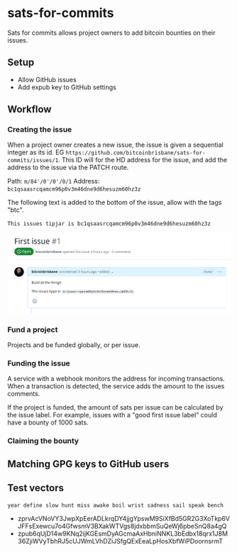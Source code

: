 # sats-for-commits
Sats for commits allows project owners to add bitcoin bounties on their issues.

## Setup

* Allow GitHub issues
* Add expub key to GitHub settings

## Workflow

### Creating the issue

When a project owner creates a new issue, the issue is given a sequential integer as its id.  EG `https://github.com/bitcoinbrisbane/sats-for-commits/issues/1`.  This ID will for the HD address for the issue, and add the address to the issue via the PATCH route.

Path: `m/84'/0'/0'/0/1`
Address: `bc1qsaasrcqamcm96p0v3m46dne9d6hesuzm60hz3z`

The following text is added to the bottom of the issue, allow with the tags "btc".

```text
This issues tipjar is bc1qsaasrcqamcm96p0v3m46dne9d6hesuzm60hz3z
```
![Example of issue #1](image.png)

### Fund a project

Projects and be funded globally, or per issue.

### Funding the issue

A service with a webhook monitors the address for incoming transactions.  When a transaction is detected, the service adds the amount to the issues comments.

If the project is funded, the amount of sats per issue can be calculated by the issue label.  For example, issues with a "good first issue label" could have a bounty of 1000 sats.


### Claiming the bounty


## Matching GPG keys to GitHub users

## Test vectors

`year define slow hunt miss awake boil wrist sadness sail speak bench`

* zprvAcVNoVY3JwpXpEerADLkrqDY4jjgYpswM9SiXfBd5GR2G3XoTkp6VJFFsExewcu7o4GfwsmV3BXakWTVgs8jdxbbmSuQeWj6pbeSnQ8a4gQ
* zpub6qUjD14w9KNq2ijKGEsmDyAGcmaAxHbniNNKL3bEdbx18qrx1J8M36ZjiWVyTbhRJ5cUJWmLVhDZiJSfgQExEeaLpHosXbfWiPDoornsrmT
